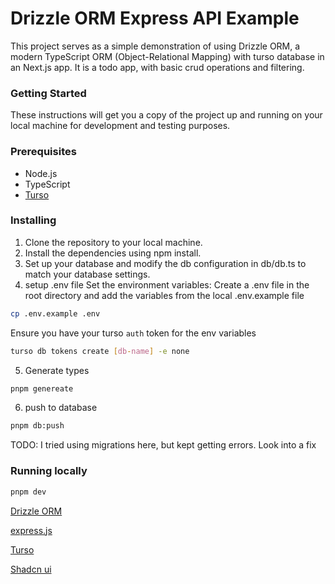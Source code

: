 # Drizzle ORM Express API Example

This project serves as a simple demonstration of using Drizzle ORM, a modern TypeScript ORM (Object-Relational Mapping) with turso database in an Next.js app. It is a todo app, with basic crud operations and filtering.


### Getting Started

These instructions will get you a copy of the project up and running on your local machine for development and testing purposes.

### Prerequisites

- Node.js
- TypeScript
- [Turso](https://docs.turso.tech/tutorials/get-started-turso-cli/)

### Installing

1.  Clone the repository to your local machine.
2.  Install the dependencies using npm install.
3.  Set up your database and modify the db configuration in db/db.ts to match your database settings.
4.  setup .env file
    Set the environment variables: Create a .env file in the root directory and add the variables from the local .env.example file


```bash
cp .env.example .env

```

Ensure you have your turso `auth` token for the env variables

```bash
turso db tokens create [db-name] -e none

```

5. Generate types
```bash
pnpm genereate
```

6. push to database
```bash
pnpm db:push
```

TODO: I tried using migrations here, but kept getting errors. Look into a fix


### Running locally

```bash
pnpm dev
```


[Drizzle ORM](https://orm.drizzle.team/) 

[express.js](https://expressjs.com/)

[Turso](https://turso.tech/)

[Shadcn ui](https://ui.shadcn.com/)
